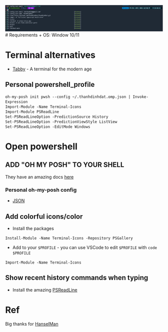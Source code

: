 <img src="../assets/tabby+oh_my_posh+autocomplete.png" alt="window_terminal">
# Requirements
+ OS: Window 10/11

# Terminal alternatives
+ [Tabby](https://tabby.sh/) - A terminal for the modern age

## Personal powershell_profile
```
oh-my-posh init pwsh --config ~/.thanhdinhdat.omp.json | Invoke-Expression
Import-Module -Name Terminal-Icons
Import-Module PSReadLine
Set-PSReadLineOption -PredictionSource History
Set-PSReadLineOption -PredictionViewStyle ListView
Set-PSReadLineOption -EditMode Windows
```
# Open powershell
## ADD "OH MY POSH" TO YOUR SHELL
They have an amazing docs [here](https://ohmyposh.dev/docs/installation/windows)

### Personal oh-my-posh config
- [JSON](./.thanhdinhdat.omp.json)

## Add colorful icons/color
- Install the packages
```
Install-Module -Name Terminal-Icons -Repository PSGallery
```
- Add to your `$PROFILE` - you can use VSCode to edit `$PROFILE` with `code $PROFILE`
```
Import-Module -Name Terminal-Icons
```

## Show recent history commands when typing
- Install the amazing [PSReadLine](https://github.com/PowerShell/PSReadLine?WT.mc_id=-blog-scottha)

# Ref
Big thanks for [HanselMan](https://www.hanselman.com/blog/my-ultimate-powershell-prompt-with-oh-my-posh-and-the-windows-terminal)